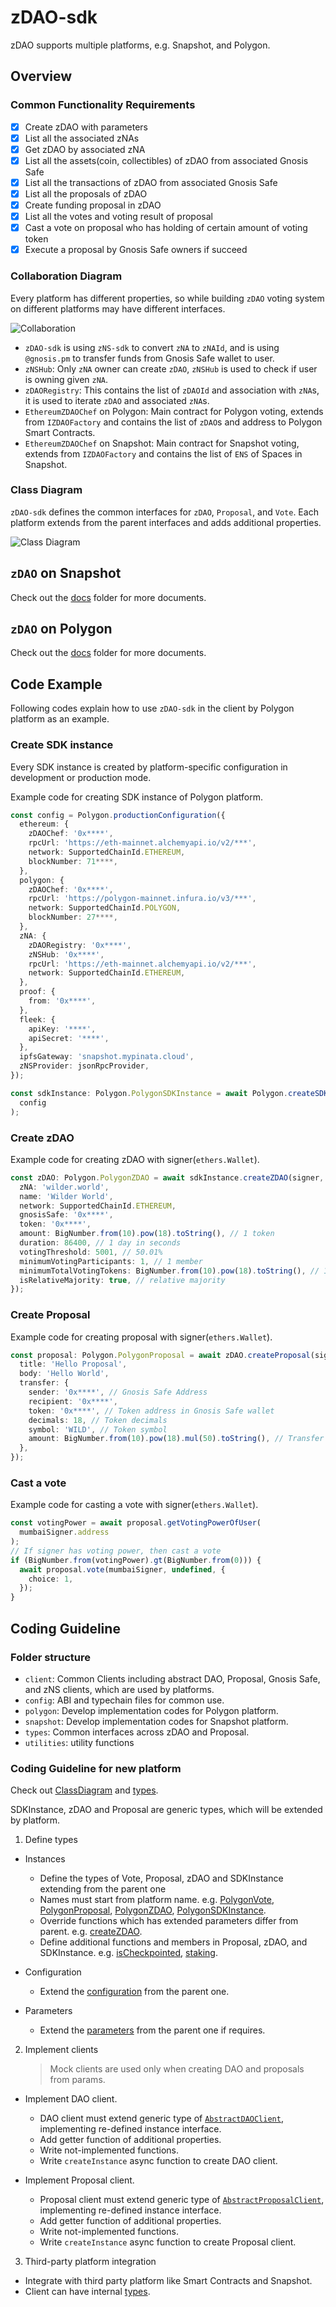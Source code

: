 # zDAO-sdk

zDAO supports multiple platforms, e.g. Snapshot, and Polygon.

## Overview

### Common Functionality Requirements

- [x] Create zDAO with parameters
- [x] List all the associated zNAs
- [x] Get zDAO by associated zNA
- [x] List all the assets(coin, collectibles) of zDAO from associated Gnosis Safe
- [x] List all the transactions of zDAO from associated Gnosis Safe
- [x] List all the proposals of zDAO
- [x] Create funding proposal in zDAO
- [x] List all the votes and voting result of proposal
- [x] Cast a vote on proposal who has holding of certain amount of voting token
- [x] Execute a proposal by Gnosis Safe owners if succeed

### Collaboration Diagram

Every platform has different properties, so while building `zDAO` voting system on different platforms may have different interfaces.

![Collaboration](docs/Collaboration.png)

- `zDAO-sdk` is using `zNS-sdk` to convert `zNA` to `zNAId`, and is using `@gnosis.pm` to transfer funds from Gnosis Safe wallet to user.
- `zNSHub`: Only `zNA` owner can create `zDAO`, `zNSHub` is used to check if user is owning given `zNA`.
- `zDAORegistry`: This contains the list of `zDAOId` and association with `zNA`s, it is used to iterate `zDAO` and associated `zNA`s.
- `EthereumZDAOChef` on Polygon: Main contract for Polygon voting, extends from `IZDAOFactory` and contains the list of `zDAO`s and address to Polygon Smart Contracts.
- `EthereumZDAOChef` on Snapshot: Main contract for Snapshot voting, extends from `IZDAOFactory` and contains the list of `ENS` of Spaces in Snapshot.

### Class Diagram

`zDAO-sdk` defines the common interfaces for `zDAO`, `Proposal`, and `Vote`. Each platform extends from the parent interfaces and adds additional properties.

![Class Diagram](docs/ClassDiagram.png)

## `zDAO` on Snapshot

Check out the [docs](docs/snapshot/) folder for more documents.

## `zDAO` on Polygon

Check out the [docs](docs/polygon/) folder for more documents.

## Code Example

Following codes explain how to use `zDAO-sdk` in the client by Polygon platform as an example.

### Create SDK instance

Every SDK instance is created by platform-specific configuration in development or production mode.

Example code for creating SDK instance of Polygon platform.

```TypeScript
const config = Polygon.productionConfiguration({
  ethereum: {
    zDAOChef: '0x****',
    rpcUrl: 'https://eth-mainnet.alchemyapi.io/v2/***',
    network: SupportedChainId.ETHEREUM,
    blockNumber: 71****,
  },
  polygon: {
    zDAOChef: '0x****',
    rpcUrl: 'https://polygon-mainnet.infura.io/v3/***',
    network: SupportedChainId.POLYGON,
    blockNumber: 27****,
  },
  zNA: {
    zDAORegistry: '0x****',
    zNSHub: '0x****',
    rpcUrl: 'https://eth-mainnet.alchemyapi.io/v2/***',
    network: SupportedChainId.ETHEREUM,
  },
  proof: {
    from: '0x****',
  },
  fleek: {
    apiKey: '****',
    apiSecret: '****',
  },
  ipfsGateway: 'snapshot.mypinata.cloud',
  zNSProvider: jsonRpcProvider,
});

const sdkInstance: Polygon.PolygonSDKInstance = await Polygon.createSDKInstance(
  config
);
```

### Create zDAO

Example code for creating zDAO with signer(`ethers.Wallet`).

```TypeScript
const zDAO: Polygon.PolygonZDAO = await sdkInstance.createZDAO(signer, undefined, {
  zNA: 'wilder.world',
  name: 'Wilder World',
  network: SupportedChainId.ETHEREUM,
  gnosisSafe: '0x****',
  token: '0x****',
  amount: BigNumber.from(10).pow(18).toString(), // 1 token
  duration: 86400, // 1 day in seconds
  votingThreshold: 5001, // 50.01%
  minimumVotingParticipants: 1, // 1 member
  minimumTotalVotingTokens: BigNumber.from(10).pow(18).toString(), // 1 token
  isRelativeMajority: true, // relative majority
});
```

### Create Proposal

Example code for creating proposal with signer(`ethers.Wallet`).

```TypeScript
const proposal: Polygon.PolygonProposal = await zDAO.createProposal(signer, undefined, {
  title: 'Hello Proposal',
  body: 'Hello World',
  transfer: {
    sender: '0x****', // Gnosis Safe Address
    recipient: '0x****',
    token: '0x****', // Token address in Gnosis Safe wallet
    decimals: 18, // Token decimals
    symbol: 'WILD', // Token symbol
    amount: BigNumber.from(10).pow(18).mul(50).toString(), // Transfer amount
  },
});
```

### Cast a vote

Example code for casting a vote with signer(`ethers.Wallet`).

```TypeScript
const votingPower = await proposal.getVotingPowerOfUser(
  mumbaiSigner.address
);
// If signer has voting power, then cast a vote
if (BigNumber.from(votingPower).gt(BigNumber.from(0))) {
  await proposal.vote(mumbaiSigner, undefined, {
    choice: 1,
  });
}
```

## Coding Guideline

### Folder structure

- `client`: Common Clients including abstract DAO, Proposal, Gnosis Safe, and zNS clients, which are used by platforms.
- `config`: ABI and typechain files for common use.
- `polygon`: Develop implementation codes for Polygon platform.
- `snapshot`: Develop implementation codes for Snapshot platform.
- `types`: Common interfaces across zDAO and Proposal.
- `utilities`: utility functions

### Coding Guideline for new platform

Check out [ClassDiagram](#class-diagram) and [types](src/types/instances.ts#L39).

SDKInstance, zDAO and Proposal are generic types, which will be extended by platform.

1. Define types

- Instances

  - Define the types of Vote, Proposal, zDAO and SDKInstance extending from the parent one
  - Names must start from platform name. e.g. [PolygonVote](src/polygon/types/instances.ts#L171), [PolygonProposal](src/polygon/types/instances.ts#L116), [PolygonZDAO](src/polygon/types/instances.ts#L94), [PolygonSDKInstance](src/polygon/types/instances.ts#L14).
  - Override functions which has extended parameters differ from parent. e.g. [createZDAO](src/polygon/types/instances.ts#L36).
  - Define additional functions and members in Proposal, zDAO, and SDKInstance. e.g. [isCheckpointed](src/polygon/types/instances.ts#L101), [staking](src/polygon/types/instances.ts#L19).

- Configuration

  - Extend the [configuration](src/polygon/types/config.ts#L8) from the parent one.

- Parameters
  - Extend the [parameters](src/polygon/types/params.ts#L10) from the parent one if requires.

2. Implement clients

   > Mock clients are used only when creating DAO and proposals from params.

- Implement DAO client.

  - DAO client must extend generic type of [`AbstractDAOClient`](src/client/AbstractDAOClient.ts), implementing re-defined instance interface.
  - Add getter function of additional properties.
  - Write not-implemented functions.
  - Write `createInstance` async function to create DAO client.

- Implement Proposal client.

  - Proposal client must extend generic type of [`AbstractProposalClient`](src/client/AbstractProposalClient.ts), implementing re-defined instance interface.
  - Add getter function of additional properties.
  - Write not-implemented functions.
  - Write `createInstance` async function to create Proposal client.

3. Third-party platform integration

- Integrate with third party platform like Smart Contracts and Snapshot.
- Client can have internal [types](src/polygon/polygon/types.ts).
